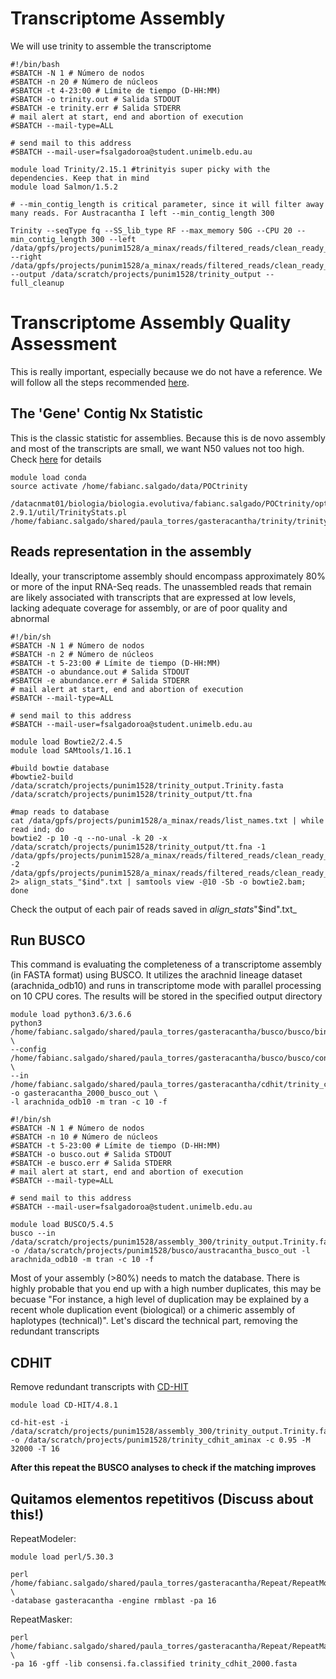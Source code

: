 
# Transcriptome Assembly

We will use trinity to assemble the transcriptome

```
#!/bin/bash
#SBATCH -N 1 # Número de nodos
#SBATCH -n 20 # Número de núcleos
#SBATCH -t 4-23:00 # Límite de tiempo (D-HH:MM)
#SBATCH -o trinity.out # Salida STDOUT
#SBATCH -e trinity.err # Salida STDERR
# mail alert at start, end and abortion of execution
#SBATCH --mail-type=ALL

# send mail to this address
#SBATCH --mail-user=fsalgadoroa@student.unimelb.edu.au

module load Trinity/2.15.1 #trinityis super picky with the dependencies. Keep that in mind
module load Salmon/1.5.2

# --min_contig_length is critical parameter, since it will filter away many reads. For Austracantha I left --min_contig_length 300

Trinity --seqType fq --SS_lib_type RF --max_memory 50G --CPU 20 --min_contig_length 300 --left /data/gpfs/projects/punim1528/a_minax/reads/filtered_reads/clean_ready_to_assemble/*.1.gz  --right /data/gpfs/projects/punim1528/a_minax/reads/filtered_reads/clean_ready_to_assemble/*.2.gz --output /data/scratch/projects/punim1528/trinity_output --full_cleanup
```

# Transcriptome Assembly Quality Assessment

This is really important, especially because we do not have a reference. We will follow all the steps recommended [here](https://github.com/trinityrnaseq/trinityrnaseq/wiki/Transcriptome-Assembly-Quality-Assessment). 

## The 'Gene' Contig Nx Statistic

This is the classic statistic for assemblies. Because this is de novo assembly and most of the transcripts are small, we want N50 values not too high. Check [here](https://github.com/trinityrnaseq/trinityrnaseq/wiki/Transcriptome-Contig-Nx-and-ExN50-stats) for details

```
module load conda
source activate /home/fabianc.salgado/data/POCtrinity

/datacnmat01/biologia/biologia.evolutiva/fabianc.salgado/POCtrinity/opt/trinity-2.9.1/util/TrinityStats.pl /home/fabianc.salgado/shared/paula_torres/gasteracantha/trinity/trinity_without_2000/Trinity_2000.fasta
```

## Reads representation in the assembly

Ideally, your transcriptome assembly should encompass approximately 80% or more of the input RNA-Seq reads. The unassembled reads that remain are likely associated with transcripts that are expressed at low levels, lacking adequate coverage for assembly, or are of poor quality and abnormal

```
#!/bin/sh
#SBATCH -N 1 # Número de nodos
#SBATCH -n 2 # Número de núcleos
#SBATCH -t 5-23:00 # Límite de tiempo (D-HH:MM)
#SBATCH -o abundance.out # Salida STDOUT
#SBATCH -e abundance.err # Salida STDERR
# mail alert at start, end and abortion of execution
#SBATCH --mail-type=ALL

# send mail to this address
#SBATCH --mail-user=fsalgadoroa@student.unimelb.edu.au

module load Bowtie2/2.4.5
module load SAMtools/1.16.1

#build bowtie database
#bowtie2-build /data/scratch/projects/punim1528/trinity_output.Trinity.fasta /data/scratch/projects/punim1528/trinity_output/tt.fna

#map reads to database
cat /data/gpfs/projects/punim1528/a_minax/reads/list_names.txt | while read ind; do
bowtie2 -p 10 -q --no-unal -k 20 -x /data/scratch/projects/punim1528/trinity_output/tt.fna -1 /data/gpfs/projects/punim1528/a_minax/reads/filtered_reads/clean_ready_to_assemble/"$ind".fq.1.gz -2 /data/gpfs/projects/punim1528/a_minax/reads/filtered_reads/clean_ready_to_assemble/"$ind".fq.2.gz 2> align_stats_"$ind".txt | samtools view -@10 -Sb -o bowtie2.bam; done
```

Check the output of each pair of reads saved in _align_stats_"$ind".txt_


## Run BUSCO

This command is evaluating the completeness of a transcriptome assembly (in FASTA format) using BUSCO. It utilizes the arachnid lineage dataset (arachnida_odb10) and runs in transcriptome mode with parallel processing on 10 CPU cores. The results will be stored in the specified output directory
```
module load python3.6/3.6.6
python3 /home/fabianc.salgado/shared/paula_torres/gasteracantha/busco/busco/bin/busco \
--config /home/fabianc.salgado/shared/paula_torres/gasteracantha/busco/busco/config/config.ini \
--in /home/fabianc.salgado/shared/paula_torres/gasteracantha/cdhit/trinity_cdhit_2000.fasta -o gasteracantha_2000_busco_out \
-l arachnida_odb10 -m tran -c 10 -f

#!/bin/sh
#SBATCH -N 1 # Número de nodos
#SBATCH -n 10 # Número de núcleos
#SBATCH -t 5-23:00 # Límite de tiempo (D-HH:MM)       
#SBATCH -o busco.out # Salida STDOUT
#SBATCH -e busco.err # Salida STDERR
# mail alert at start, end and abortion of execution  
#SBATCH --mail-type=ALL

# send mail to this address
#SBATCH --mail-user=fsalgadoroa@student.unimelb.edu.au

module load BUSCO/5.4.5
busco --in /data/scratch/projects/punim1528/assembly_300/trinity_output.Trinity.fasta -o /data/scratch/projects/punim1528/busco/austracantha_busco_out -l arachnida_odb10 -m tran -c 10 -f

```

Most of your assembly (>80%) needs to match the database. There is highly probable that you end up with a high number duplicates, this may be becuase "For instance, a high level of duplication may be explained by a recent whole duplication event (biological) or a chimeric assembly of haplotypes (technical)". Let's discard the technical part, removing the redundant transcripts

## CDHIT

Remove redundant transcripts with [CD-HIT](https://sites.google.com/view/cd-hit)

```
module load CD-HIT/4.8.1

cd-hit-est -i /data/scratch/projects/punim1528/assembly_300/trinity_output.Trinity.fasta -o /data/scratch/projects/punim1528/trinity_cdhit_aminax -c 0.95 -M 32000 -T 16
```

**After this repeat the BUSCO analyses to check if the matching improves**





## Quitamos elementos repetitivos (Discuss about this!)

RepeatModeler:

```
module load perl/5.30.3 

perl /home/fabianc.salgado/shared/paula_torres/gasteracantha/Repeat/RepeatModeler/RepeatModeler/RepeatModeler \
-database gasteracantha -engine rmblast -pa 16
```
RepeatMasker:

```
perl /home/fabianc.salgado/shared/paula_torres/gasteracantha/Repeat/RepeatMasker/RepeatMasker \
-pa 16 -gff -lib consensi.fa.classified trinity_cdhit_2000.fasta
```
